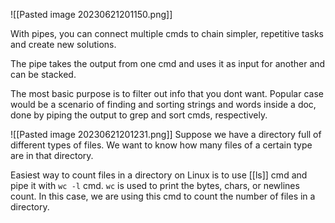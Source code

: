 ![[Pasted image 20230621201150.png]]

With pipes, you can connect multiple cmds to chain simpler, repetitive tasks and create new solutions. 

The pipe takes the output from one cmd and uses it as input for another and can be stacked. 

The most basic purpose is to filter out info that you dont want. Popular case would be a scenario of finding and sorting strings and words inside a doc, done by piping the output to grep and sort cmds,  respectively.


![[Pasted image 20230621201231.png]]
Suppose we have a directory full of different types of files. We want to know how many files of a certain type are in that directory. 

Easiest way to count files in a directory on Linux is to use [[ls]] cmd and pipe it with ``wc -l`` cmd. `wc` is used to print the bytes, chars, or newlines count.
In this case, we are using this cmd to count the number of files in a directory. 


